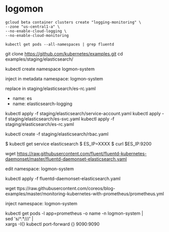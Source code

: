 # logomon

```
gcloud beta container clusters create "logging-monitoring" \
--zone "us-central1-a" \
--no-enable-cloud-logging \
--no-enable-cloud-monitoring
```

```
kubectl get pods --all-namespaces | grep fluentd
```

git clone https://github.com/kubernetes/examples.git
cd examples/staging/elasticsearch/

kubectl create namespace logmon-system

inject in metadata
namespace: logmon-system

replace in staging/elasticsearch/es-rc.yaml
- name: es
- name: elasticsearch-logging

kubectl apply -f staging/elasticsearch/service-account.yaml
kubectl apply -f staging/elasticsearch/es-svc.yaml
kubectl apply -f staging/elasticsearch/es-rc.yaml

kubectl create -f staging/elasticsearch/rbac.yaml

$ kubectl get service elasticsearch
$ ES_IP=XXXX
$ curl $ES_IP:9200

wget https://raw.githubusercontent.com/fluent/fluentd-kubernetes-daemonset/master/fluentd-daemonset-elasticsearch.yaml 

edit 
namespace: logmon-system


kubectl apply -f fluentd-daemonset-elasticsearch.yaml 

wget ttps://raw.githubusercontent.com/coreos/blog-examples/master/monitoring-kubernetes-with-prometheus/prometheus.yml

inject
namespace: logmon-system

kubectl get pods -l app=prometheus -o name -n logmon-system | \
	sed 's/^.*\///' | \
	xargs -I{} kubectl port-forward {} 9090:9090
